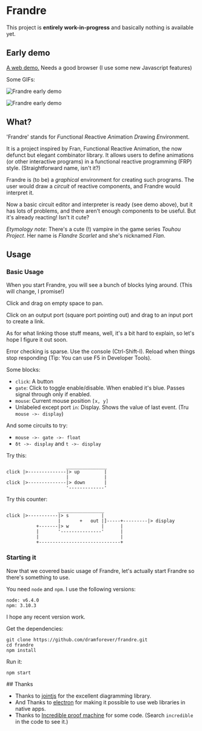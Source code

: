 # Frandre

This project is **entirely work-in-progress** and basically nothing is available yet.

## Early demo

[A web demo.](https://dram.cf/frandre) Needs a good browser (I use some new Javascript features)

Some GIFs:

![Frandre early demo](http://i.imgur.com/29vK8Zk.gif)

![Frandre early demo](http://i.imgur.com/CfbNZkH.gif)

## What?

'Frandre' stands for *F*unctional *R*eactive *An*imation *Dr*awing *E*nvironment.

It is a project inspired by Fran, Functional Reactive Animation, the now defunct but elegant combinator library. It allows users to define animations (or other interactive programs) in a functional reactive programming (FRP) style. (Straightforward name, isn't it?)

Frandre is (to be) a *graphical* environment for creating such programs. The user would draw a *circuit* of reactive components, and Frandre would interpret it.

Now a basic circuit editor and interpreter is ready (see demo above), but it has lots of problems, and there aren't enough components to be useful. But it's already reacting! Isn't it cute?

*Etymology note*: There's a cute (!) vampire in the game series *Touhou Project*. Her name is *Flandre Scarlet* and she's nicknamed *Flan*.

## Usage

### Basic Usage

When you start Frandre, you will see a bunch of blocks lying around. (This will change, I promise!)

Click and drag on empty space to pan.

Click on an output port (square port pointing out) and drag to an input port to create a link. 

As for what linking those stuff means, well, it's a bit hard to explain, so let's hope I figure it out soon.

Error checking is sparse. Use the console (Ctrl-Shift-I). Reload when things stop responding (Tip: You can use F5 in Developer Tools).

Some blocks:

- `click`: A button
- `gate`: Click to toggle enable/disable. When enabled it's blue. Passes signal through only if enabled.
- `mouse`: Current mouse position `[x, y]`
- Unlabeled except port `in`: Display. Shows the value of last event. (Tru `mouse ->- display`)

And some circuits to try:

- `mouse ->- gate ->- float`
- `δt ->- display` and `t ->- display`

Try this:

                          _______________
    click |>--------------|> up         |
                          |             |
    click |>--------------|> down       |
                          '-------------'

Try this counter:

                       _________________
    click |>-----------|> s            |
                       |       +   out |]-----+---------|> display
               +-------|> w            |      |
               |       '---------------'      |
               |                              |
               +------------------------------+


### Starting it

Now that we covered basic usage of Frandre, let's actually start Frandre so there's something to use.

You need `node` and `npm`. I use the following versions:

    node: v6.4.0
    npm: 3.10.3

I hope any recent version work.

Get the dependencies:

    git clone https://github.com/dramforever/frandre.git
    cd frandre
    npm install

Run it:

    npm start

## Thanks

- Thanks to [jointjs](http://jointjs.com) for the excellent diagramming library.
- And Thanks to [electron](http://electron.atom.io) for making it possible to use web libraries in native apps.
- Thanks to [Incredible proof machine](http://incredible.pm) for some code. (Search `incredible` in the code to see it.)
